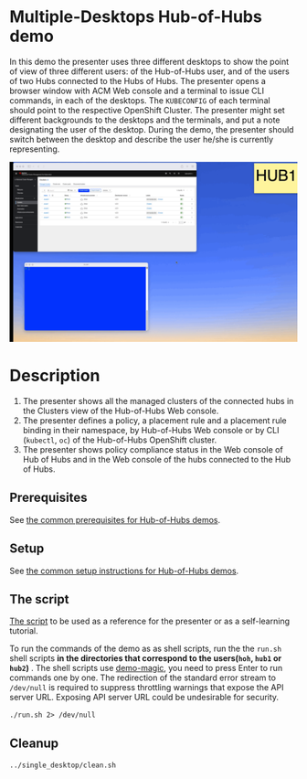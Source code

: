 # Multiple-Desktops Hub-of-Hubs demo

In this demo the presenter uses three different desktops to show the point of view of three different users: of the Hub-of-Hubs user,
and of the users of two Hubs connected to the Hubs of Hubs.
The presenter opens a browser window with ACM Web console and a terminal to issue CLI commands, in each of the desktops.
The `KUBECONFIG` of each terminal should point to the respective OpenShift Cluster. The presenter might set different backgrounds to
the desktops and the terminals, and put a note designating the user of the desktop. During the demo, the presenter should switch between
the desktop and describe the user he/she is currently representing.

![Hub-of-Hubs Multiple Desktop, Cluster view](images/animation.gif)

# Description

1. The presenter shows all the managed clusters of the connected hubs in the Clusters view of the Hub-of-Hubs Web console.
1. The presenter defines a policy, a placement rule and a placement rule binding in their namespace, by Hub-of-Hubs Web console or
by CLI (`kubectl`, `oc`) of the Hub-of-Hubs OpenShift cluster.
1. The presenter shows policy compliance status in the Web console of Hub of Hubs and in the Web console of the hubs connected to the Hub of Hubs.

## Prerequisites

See [the common prerequisites for Hub-of-Hubs demos](../README.md#prerequisites).

## Setup

See [the common setup instructions for Hub-of-Hubs demos](../README.md#setup).

## The script

[The script](script.md) to be used as a reference for the presenter or as a self-learning tutorial.

To run the commands of the demo as as shell scripts, run the the `run.sh` shell scripts 
**in the directories that correspond to the users(`hoh`, `hub1` or `hub2`)** .
The shell scripts use [demo-magic](https://github.com/paxtonhare/demo-magic),
you need to press Enter to run commands one by one.
The redirection of the standard error stream to `/dev/null` is required to suppress
throttling warnings that expose the API server URL.
Exposing API server URL could be undesirable for security.

```
./run.sh 2> /dev/null
```

## Cleanup

```
../single_desktop/clean.sh
```
